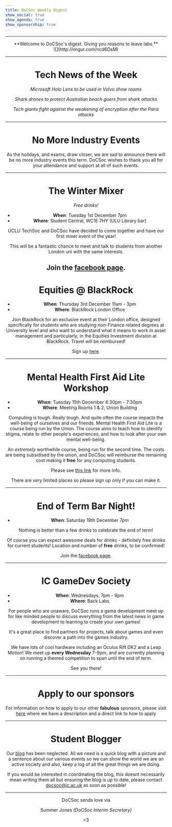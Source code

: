 ```yaml
---
title: DoCSoc Weekly Digest 
show_social: true
show_agenda: true
show_sponsorship: true
...
```


---

<center>**Welcome to DoCSoc's digest. Giving you reasons to leave labs.**</center>

<center>![](http://imgur.com/ncd6DsM)

---

# Tech News of the Week 

*Microsoft Holo Lens to be used in Volvo show rooms*

*Shark drones to protect Australian beach goers from shark attacks*

*Tech giants fight against the weakening of encryption after the Paris attacks*

---

# No More Industry Events 

As the holidays, and exams, draw closer, we are sad to announce there will be no more industry events this term. DoCSoc wishes to thank you all for your attendance and support at all of such events. 

---

# The Winter Mixer

*Free drinks!* 

- **When**: Tuesday 1st December 7pm
- **Where**: Student Central, WC1E 7HY (ULU Library bar)


UCLU TechSoc and DoCSoc have decided to come together and have our first mixer event of the year!

This will be a fantastic chance to meet and talk to students from another London uni with the same interests. 

Join the [facebook page](https://www.facebook.com/events/578794558926757/).
---

# Equities @ BlackRock

- **When**: Thursday 3rd December 11am - 3pm
- **Where**: BlackRock London Office

Join BlackRock for an exclusive event at their London office, designed
specifically for students who are studying non-Finance related degrees at
University level and who want to understand what it means to work in asset
management and particularly, in the Equities Investment division at BlackRock.
Travel will be reimbursed!

Sign up [here](https://blackrock.tal.net/vx/lang-en-GB/mobile-0/brand-3/candidate/so/pm/1/pl/2/opp/1446-Discover-the-Art-of-Investing-Equities-BlackRock/en-GB).

---

# Mental Health First Aid Lite Workshop

- **When**: Tuesday 15th December 4:30pm - 7:30pm
- **Where**: Meeting Rooms 1 & 2, Union Building

Computing is tough. Really tough. And quite often the course impacts the
well-being of ourselves and our friends. Mental Health First Aid Lite is a
course being run by the Union. The course aims to teach how to identify stigma,
relate to other people's experiences, and how to look after your own mental
well-being.

An *extremely* worthwhile course, being run for the second time. The costs are
being subsidised by the union, and DoCSoc will reimburse the remaining cost
making it **free** for any computing students.

Please see [this link](https://www.imperialcollegeunion.org/whats-on/event/2613)
for more info.

There are *very* limited places so please sign up only if you can make it.

---

# End of Term Bar Night!

- **When**: Saturday 19th December 7pm

Nothing is better than a few drinks to celebrate the end of term!

Of course you can expect awesome deals for drinks - definitely free drinks for
current students! Location and number of **free** drinks, to be confirmed!

Join the [facebook page](https://www.facebook.com/events/178535615823180).

---

# IC GameDev Society

- **When**: Wednesdays, 7pm - 9pm
- **Where**: Back Labs

For people who are unaware, DoCSoc runs a game development meet up for like minded people to discuss everything from the latest news in game development to learning to create your own games! 

It's a great place to find partners for projects, talk about games and even discover a path into the games industry. 

We have lots of cool hardware including an Oculus Rift DK2 and a Leap Motion! We meet up **every Wednesday** 7-9pm, and are currently planning on running a themed competition to span until the end of term.

See you there!

---

# Apply to our sponsors

For information on how to apply to our other **fabulous** sponsors, please visit [here](internal.docsoc.co.uk) where we have a description and a direct link to how to apply

---

# Student Blogger

Our [blog](http://docsoc.co.uk/blog/) has been neglected. All we need is a quick blog with a picture and a sentence about our various events so we can show the world we are an active society and also, keep a log of all the great things we are doing. 

If you would be interested in coordinating the blog, this doesnt necessarily mean writing them all but ensuring the blog is up to date, please contact docsoc@ic.ac.uk as soon as possible!

---

DoCSoc sends love via

Summer Jones *(DoCSoc Interim Secretary)*

<3


